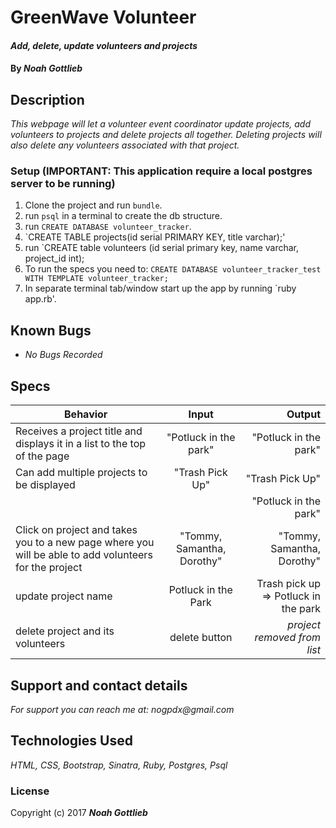 # GreenWave Volunteer

#### _Add, delete, update volunteers and projects_

#### By _**Noah Gottlieb**_

## Description

_This webpage will let a volunteer event coordinator update projects, add volunteers to projects and delete projects all together. Deleting projects will also delete any volunteers associated with that project._

### Setup (IMPORTANT: This application require a local postgres server to be running)
1. Clone the project and run `bundle`.
2. run `psql` in a terminal to create the db structure.
3. run `CREATE DATABASE volunteer_tracker`.
4. `CREATE TABLE projects(id serial PRIMARY KEY, title varchar);'
5. run `CREATE table volunteers (id serial primary key,  name varchar, project_id int);
6. To run the specs you need to: `CREATE DATABASE volunteer_tracker_test WITH TEMPLATE volunteer_tracker;`
7. In separate terminal tab/window start up the app by running `ruby app.rb'.


## Known Bugs

* _No Bugs Recorded_

## Specs

| Behavior |  Input | Output |
| ------------- |:-------------:| -----:|
| Receives a project title and displays it in a list to the top of the page | "Potluck in the park" | "Potluck in the park" |
| Can add multiple projects to be displayed | "Trash Pick Up"| "Trash Pick Up" |
| | | "Potluck in the park" |
| Click on project and takes you to a new page where you will be able to add volunteers for the project |  "Tommy, Samantha, Dorothy" | "Tommy, Samantha, Dorothy"|
| update project name | Potluck in the Park | Trash pick up => Potluck in the park |
|delete project and its volunteers | delete button | *project removed from list*|

## Support and contact details

_For support you can reach me at:_
_nogpdx@gmail.com_

## Technologies Used

_HTML, CSS, Bootstrap, Sinatra, Ruby, Postgres, Psql_

### License

Copyright (c) 2017 **_Noah Gottlieb_**
